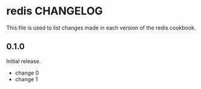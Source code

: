 # redis CHANGELOG

This file is used to list changes made in each version of the redis cookbook.

## 0.1.0

Initial release.

- change 0
- change 1
